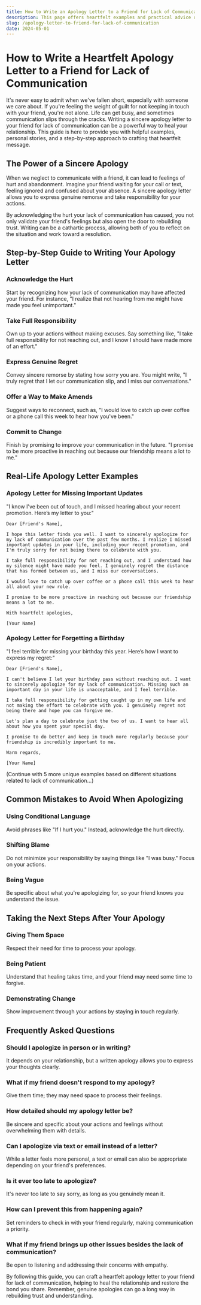 ```yaml
---
title: How to Write an Apology Letter to a Friend for Lack of Communication
description: This page offers heartfelt examples and practical advice on how to write a sincere apology letter to your friend for lack of communication, helping you rebuild trust and heal your relationship.
slug: /apology-letter-to-friend-for-lack-of-communication
date: 2024-05-01
---
```


# How to Write a Heartfelt Apology Letter to a Friend for Lack of Communication

It's never easy to admit when we've fallen short, especially with someone we care about. If you're feeling the weight of guilt for not keeping in touch with your friend, you're not alone. Life can get busy, and sometimes communication slips through the cracks. Writing a sincere apology letter to your friend for lack of communication can be a powerful way to heal your relationship. This guide is here to provide you with helpful examples, personal stories, and a step-by-step approach to crafting that heartfelt message.

## The Power of a Sincere Apology

When we neglect to communicate with a friend, it can lead to feelings of hurt and abandonment. Imagine your friend waiting for your call or text, feeling ignored and confused about your absence. A sincere apology letter allows you to express genuine remorse and take responsibility for your actions. 

By acknowledging the hurt your lack of communication has caused, you not only validate your friend's feelings but also open the door to rebuilding trust. Writing can be a cathartic process, allowing both of you to reflect on the situation and work toward a resolution.

## Step-by-Step Guide to Writing Your Apology Letter

### Acknowledge the Hurt
Start by recognizing how your lack of communication may have affected your friend. For instance, "I realize that not hearing from me might have made you feel unimportant."

### Take Full Responsibility
Own up to your actions without making excuses. Say something like, "I take full responsibility for not reaching out, and I know I should have made more of an effort."

### Express Genuine Regret
Convey sincere remorse by stating how sorry you are. You might write, "I truly regret that I let our communication slip, and I miss our conversations."

### Offer a Way to Make Amends
Suggest ways to reconnect, such as, "I would love to catch up over coffee or a phone call this week to hear how you've been."

### Commit to Change
Finish by promising to improve your communication in the future. "I promise to be more proactive in reaching out because our friendship means a lot to me."

## Real-Life Apology Letter Examples

### Apology Letter for Missing Important Updates
"I know I've been out of touch, and I missed hearing about your recent promotion. Here’s my letter to you:"

```
Dear [Friend's Name],

I hope this letter finds you well. I want to sincerely apologize for my lack of communication over the past few months. I realize I missed important updates in your life, including your recent promotion, and I'm truly sorry for not being there to celebrate with you.

I take full responsibility for not reaching out, and I understand how my silence might have made you feel. I genuinely regret the distance that has formed between us, and I miss our conversations. 

I would love to catch up over coffee or a phone call this week to hear all about your new role. 

I promise to be more proactive in reaching out because our friendship means a lot to me.

With heartfelt apologies,

[Your Name]
```

### Apology Letter for Forgetting a Birthday
"I feel terrible for missing your birthday this year. Here’s how I want to express my regret:"

```
Dear [Friend's Name],

I can't believe I let your birthday pass without reaching out. I want to sincerely apologize for my lack of communication. Missing such an important day in your life is unacceptable, and I feel terrible.

I take full responsibility for getting caught up in my own life and not making the effort to celebrate with you. I genuinely regret not being there and hope you can forgive me.

Let's plan a day to celebrate just the two of us. I want to hear all about how you spent your special day.

I promise to do better and keep in touch more regularly because your friendship is incredibly important to me.

Warm regards,

[Your Name]
```

(Continue with 5 more unique examples based on different situations related to lack of communication...)

## Common Mistakes to Avoid When Apologizing

### Using Conditional Language
Avoid phrases like "If I hurt you." Instead, acknowledge the hurt directly.

### Shifting Blame
Do not minimize your responsibility by saying things like "I was busy." Focus on your actions.

### Being Vague
Be specific about what you're apologizing for, so your friend knows you understand the issue.

## Taking the Next Steps After Your Apology

### Giving Them Space
Respect their need for time to process your apology.

### Being Patient
Understand that healing takes time, and your friend may need some time to forgive.

### Demonstrating Change
Show improvement through your actions by staying in touch regularly.

## Frequently Asked Questions

### Should I apologize in person or in writing?
It depends on your relationship, but a written apology allows you to express your thoughts clearly.

### What if my friend doesn't respond to my apology?
Give them time; they may need space to process their feelings.

### How detailed should my apology letter be?
Be sincere and specific about your actions and feelings without overwhelming them with details.

### Can I apologize via text or email instead of a letter?
While a letter feels more personal, a text or email can also be appropriate depending on your friend's preferences.

### Is it ever too late to apologize?
It's never too late to say sorry, as long as you genuinely mean it.

### How can I prevent this from happening again?
Set reminders to check in with your friend regularly, making communication a priority.

### What if my friend brings up other issues besides the lack of communication?
Be open to listening and addressing their concerns with empathy.

By following this guide, you can craft a heartfelt apology letter to your friend for lack of communication, helping to heal the relationship and restore the bond you share. Remember, genuine apologies can go a long way in rebuilding trust and understanding.
